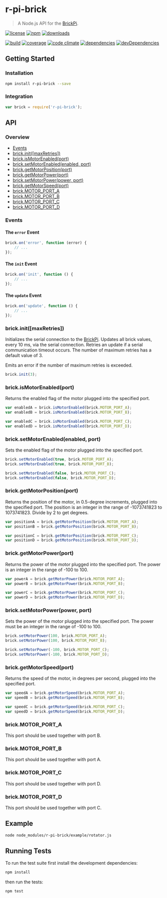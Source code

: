 # r-pi-brick

> A Node.js API for the [BrickPi](http://www.dexterindustries.com/BrickPi/).

[![license](http://img.shields.io/badge/license-MIT-blue.svg?style=flat)](https://raw.githubusercontent.com/clebert/r-pi-brick/master/LICENSE)
[![npm](http://img.shields.io/npm/v/r-pi-brick.svg?style=flat)](https://www.npmjs.org/package/r-pi-brick)
[![downloads](http://img.shields.io/npm/dm/r-pi-brick.svg?style=flat)](https://www.npmjs.org/package/r-pi-brick)

[![build](http://img.shields.io/travis/clebert/r-pi-brick/master.svg?style=flat)](https://travis-ci.org/clebert/r-pi-brick)
[![coverage](http://img.shields.io/coveralls/clebert/r-pi-brick/master.svg?style=flat)](https://coveralls.io/r/clebert/r-pi-brick)
[![code climate](http://img.shields.io/codeclimate/github/clebert/r-pi-brick.svg?style=flat)](https://codeclimate.com/github/clebert/r-pi-brick)
[![dependencies](http://img.shields.io/david/clebert/r-pi-brick.svg?style=flat)](https://david-dm.org/clebert/r-pi-brick#info=dependencies&view=table)
[![devDependencies](http://img.shields.io/david/dev/clebert/r-pi-brick.svg?style=flat)](https://david-dm.org/clebert/r-pi-brick#info=devDependencies&view=table)

## Getting Started

### Installation

```sh
npm install r-pi-brick --save
```

### Integration

```javascript
var brick = require('r-pi-brick');
```

## API

### Overview

- [Events](#events)
- [brick.init([maxRetries])](#brickinitmaxretries)
- [brick.isMotorEnabled(port)](#brickismotorenabledport)
- [brick.setMotorEnabled(enabled, port)](#bricksetmotorenabledenabled-port)
- [brick.getMotorPosition(port)](#brickgetmotorpositionport)
- [brick.getMotorPower(port)](#brickgetmotorpowerport)
- [brick.setMotorPower(power, port)](#bricksetmotorpowerpower-port)
- [brick.getMotorSpeed(port)](#brickgetmotorspeedport)
- [brick.MOTOR_PORT_A](#brickmotor_port_a)
- [brick.MOTOR_PORT_B](#brickmotor_port_b)
- [brick.MOTOR_PORT_C](#brickmotor_port_c)
- [brick.MOTOR_PORT_D](#brickmotor_port_d)

### Events

#### The `error` Event

```javascript
brick.on('error', function (error) {
    // ...
});
```

#### The `init` Event

```javascript
brick.on('init', function () {
    // ...
});
```

#### The `update` Event

```javascript
brick.on('update', function () {
    // ...
});
```

### brick.init([maxRetries])

Initializes the serial connection to the [BrickPi](http://www.dexterindustries.com/BrickPi/).
Updates all brick values, every 10 ms, via the serial connection.
Retries an update if a serial communication timeout occurs.
The number of maximum retries has a default value of 3.

Emits an error if the number of maximum retries is exceeded.

```javascript
brick.init(3);
```

### brick.isMotorEnabled(port)

Returns the enabled flag of the motor plugged into the specified port.

```javascript
var enabledA = brick.isMotorEnabled(brick.MOTOR_PORT_A);
var enabledB = brick.isMotorEnabled(brick.MOTOR_PORT_B);

var enabledC = brick.isMotorEnabled(brick.MOTOR_PORT_C);
var enabledD = brick.isMotorEnabled(brick.MOTOR_PORT_D);
```

### brick.setMotorEnabled(enabled, port)

Sets the enabled flag of the motor plugged into the specified port.

```javascript
brick.setMotorEnabled(true, brick.MOTOR_PORT_A);
brick.setMotorEnabled(true, brick.MOTOR_PORT_B);

brick.setMotorEnabled(false, brick.MOTOR_PORT_C);
brick.setMotorEnabled(false, brick.MOTOR_PORT_D);
```

### brick.getMotorPosition(port)

Returns the position of the motor, in 0.5-degree increments, plugged into the specified port.
The position is an integer in the range of -1073741823 to 1073741823.
Divide by 2 to get degrees.

```javascript
var positionA = brick.getMotorPosition(brick.MOTOR_PORT_A);
var positionB = brick.getMotorPosition(brick.MOTOR_PORT_B);

var positionC = brick.getMotorPosition(brick.MOTOR_PORT_C);
var positionD = brick.getMotorPosition(brick.MOTOR_PORT_D);
```

### brick.getMotorPower(port)

Returns the power of the motor plugged into the specified port.
The power is an integer in the range of -100 to 100.

```javascript
var powerA = brick.getMotorPower(brick.MOTOR_PORT_A);
var powerB = brick.getMotorPower(brick.MOTOR_PORT_B);

var powerC = brick.getMotorPower(brick.MOTOR_PORT_C);
var powerD = brick.getMotorPower(brick.MOTOR_PORT_D);
```

### brick.setMotorPower(power, port)

Sets the power of the motor plugged into the specified port.
The power must be an integer in the range of -100 to 100.

```javascript
brick.setMotorPower(100, brick.MOTOR_PORT_A);
brick.setMotorPower(100, brick.MOTOR_PORT_B);

brick.setMotorPower(-100, brick.MOTOR_PORT_C);
brick.setMotorPower(-100, brick.MOTOR_PORT_D);
```

### brick.getMotorSpeed(port)

Returns the speed of the motor, in degrees per second, plugged into the specified port.

```javascript
var speedA = brick.getMotorSpeed(brick.MOTOR_PORT_A);
var speedB = brick.getMotorSpeed(brick.MOTOR_PORT_B);

var speedC = brick.getMotorSpeed(brick.MOTOR_PORT_C);
var speedD = brick.getMotorSpeed(brick.MOTOR_PORT_D);
```

### brick.MOTOR_PORT_A

This port should be used together with port B.

### brick.MOTOR_PORT_B

This port should be used together with port A.

### brick.MOTOR_PORT_C

This port should be used together with port D.

### brick.MOTOR_PORT_D

This port should be used together with port C.

## Example

```sh
node node_modules/r-pi-brick/example/rotator.js
```

## Running Tests

To run the test suite first install the development dependencies:

```sh
npm install
```

then run the tests:

```sh
npm test
```

